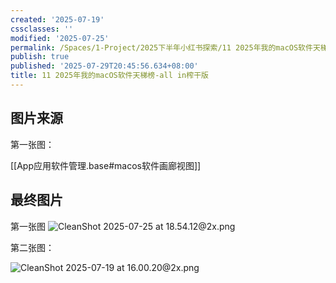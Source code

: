 ```yaml
---
created: '2025-07-19'
cssclasses: ''
modified: '2025-07-25'
permalink: /Spaces/1-Project/2025下半年小红书探索/11 2025年我的macOS软件天梯榜-all in榨干版.md
publish: true
published: '2025-07-29T20:45:56.634+08:00'
title: 11 2025年我的macOS软件天梯榜-all in榨干版
---
```

## 图片来源

第一张图：

[[App应用软件管理.base#macos软件画廊视图]]

## 最终图片

第一张图
![CleanShot 2025-07-25 at 18.54.12@2x.png](https://pub-pic.oldwinter.top/2025/07/e2132759652214b0fa78179124eba6d2.png)

第二张图：

![CleanShot 2025-07-19 at 16.00.20@2x.png](https://pub-pic.oldwinter.top/2025/07/433abddc9d433f86da7b54dc4134e118.png)
